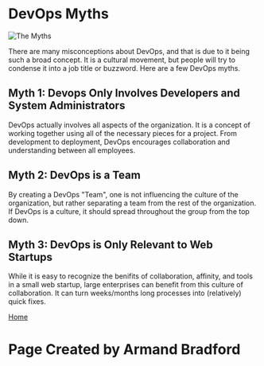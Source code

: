 # DevOps Myths
![The Myths](https://www.sandhata.com/wp-content/uploads/2017/06/myths-1.jpg)

There are many misconceptions about DevOps, and that is due to it being such a broad concept. It is a cultural movement, but people
will try to condense it into a job title or buzzword. Here are a few DevOps myths.

## Myth 1: Devops Only Involves Developers and System Administrators

DevOps actually involves all aspects of the organization. It is a concept of working together using all of the necessary pieces for 
a project. From development to deployment, DevOps encourages collaboration and understanding between all employees.

## Myth 2: DevOps is a Team

By creating a DevOps "Team", one is not influencing the culture of the organization, but rather separating a team from the rest of 
the organization. If DevOps is a culture, it should spread throughout the group from the top down.

## Myth 3: DevOps is Only Relevant to Web Startups

While it is easy to recognize the benifits of collaboration, affinity, and tools in a small web startup, large enterprises can 
benefit from this culture of collaboration. It can turn weeks/months long processes into (relatively) quick fixes.


[Home](index.md)


# Page Created by Armand Bradford

